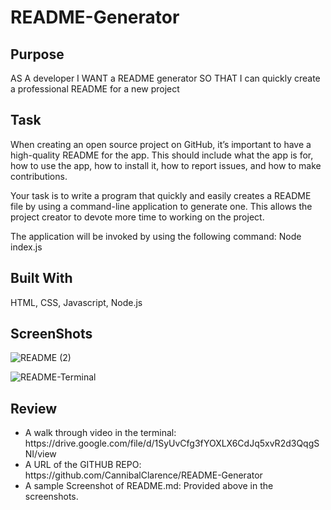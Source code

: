 # README-Generator

## Purpose
AS A developer
I WANT a README generator
SO THAT I can quickly create a professional README for a new project

## Task

When creating an open source project on GitHub, it’s important to have a high-quality README for the app. This should include what the app is for, how to use the app, how to install it, how to report issues, and how to make contributions.

Your task is to write a program that quickly and easily creates a README file by using a command-line application to generate one. This allows the project creator to devote more time to working on the project.

The application will be invoked by using the following command: Node index.js

## Built With
HTML, CSS, Javascript, Node.js

## ScreenShots
![README (2)](https://user-images.githubusercontent.com/100390351/169709874-8a8b441c-ed14-4586-997c-b7c3d905a347.jpg)

![README-Terminal](https://user-images.githubusercontent.com/100390351/169710301-f9aa2a83-22af-42f2-8b2f-518bbcb4ade1.jpg)


## Review

<ul>
  <li>
    A walk through video in the terminal: https://drive.google.com/file/d/1SyUvCfg3fYOXLX6CdJq5xvR2d3QqgSNI/view
  </li>
<li>
  A URL of the GITHUB REPO: https://github.com/CannibalClarence/README-Generator
  </li>
  <li>
    A sample Screenshot of README.md: Provided above in the screenshots.
  </li>
